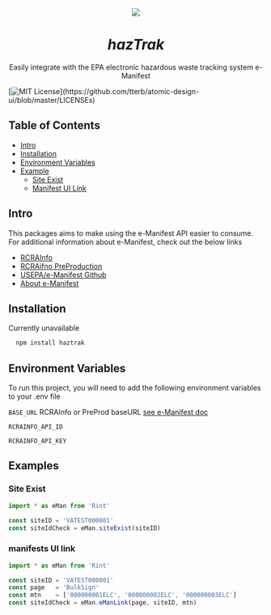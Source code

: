 <p align="center">
<img src="https://github.com/dpgraham4401/hazTrak/blob/master/logo.png">
</p>
<h1 align="center"><em> hazTrak </em></h1>

<p align="center"> Easily integrate with the EPA electronic hazardous waste tracking system e-Manifest</p>

[![MIT License](https://img.shields.io/apm/l/atomic-design-ui.svg?)](https://github.com/tterb/atomic-design-ui/blob/master/LICENSEs)

## Table of Contents
  - [Intro](#Intro)
  - [Installation](#installation)
  - [Environment Variables](#environment-variables)
  - [Example](#examples)
    - [Site Exist](#site-exist)
    - [Manifest UI Link](#manifests-ui-link)

## Intro
This packages aims to make using the e-Manifest API easier to consume. For additional information about e-Manifest, check out the below links
  - [RCRAInfo](https://rcrainfo.epa.gov)
  - [RCRAifno PreProduction](https://rcrainfopreprod.epa.gov)
  - [USEPA/e-Manifest Github](https://github.com/USEPA/e-manifest)
  - [About e-Manifest](https://www.epa.gov/e-manifest)

## Installation
Currently unavailable

```bash 
  npm install haztrak
```
    
## Environment Variables

To run this project, you will need to add the following environment variables to your .env file

`BASE_URL` RCRAInfo or PreProd baseURL [see e-Manifest doc](https://github.com/USEPA/e-manifest/blob/master/Services-Information/e-Manifest%20Authenticate%20Get%20and%20Lookup%20Services%20v6.3.pdf)

`RCRAINFO_API_ID`

`RCRAINFO_API_KEY`

  
## Examples

### Site Exist
```javascript
import * as eMan from 'Rint'

const siteID = 'VATEST000001'
const siteIdCheck = eMan.siteExist(siteID)
```

### manifests UI link
```javascript
import * as eMan from 'Rint'

const siteID = 'VATEST000001'
const page   = 'BulkSign'
const mtn    = ['000000001ELC', '000000002ELC', '000000003ELC']
const siteIdCheck = eMan.eManLink(page, siteID, mtn)
```
